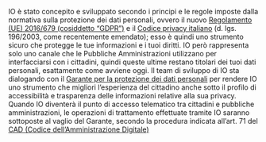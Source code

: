 IO è stato concepito e sviluppato secondo i principi e le regole imposte dalla normativa sulla protezione dei dati personali, ovvero il nuovo [Regolamento (UE) 2016/679 (cosiddetto “GDPR”)](https://eur-lex.europa.eu/legal-content/IT/TXT/HTML/?uri=CELEX:32016R0679&from=EN) e il [Codice privacy italiano](https://www.normattiva.it/uri-res/N2Ls?urn:nir:stato:decreto.legislativo:2003-06-30;196!vig=) (d. lgs. 196/2003, come recentemente emendato); esso è quindi uno strumento sicuro che protegge le tue informazioni e i tuoi diritti. IO però rappresenta solo uno canale che le Pubbliche Amministrazioni utilizzano per interfacciarsi con i cittadini, quindi queste ultime restano titolari dei tuoi dati personali, esattamente come avviene oggi. Il team di sviluppo di IO sta dialogando con il [Garante per la protezione dei dati personali](https://www.garanteprivacy.it/) per rendere IO uno strumento che migliori l’esperienza del cittadino anche sotto il profilo di accessibilità e trasparenza delle informazioni relative alla sua privacy. Quando IO diventerà il punto di accesso telematico tra cittadini e pubbliche amministrazioni, le operazioni di trattamento effettuate tramite IO saranno sottoposte al vaglio del Garante, secondo la procedura indicata all’art. 71 del [CAD (Codice dell’Amministrazione Digitale)](https://docs.italia.it/italia/piano-triennale-ict/codice-amministrazione-digitale-docs/it/v2017-12-13/_rst/capo5_sezione3_art64-bis.html)